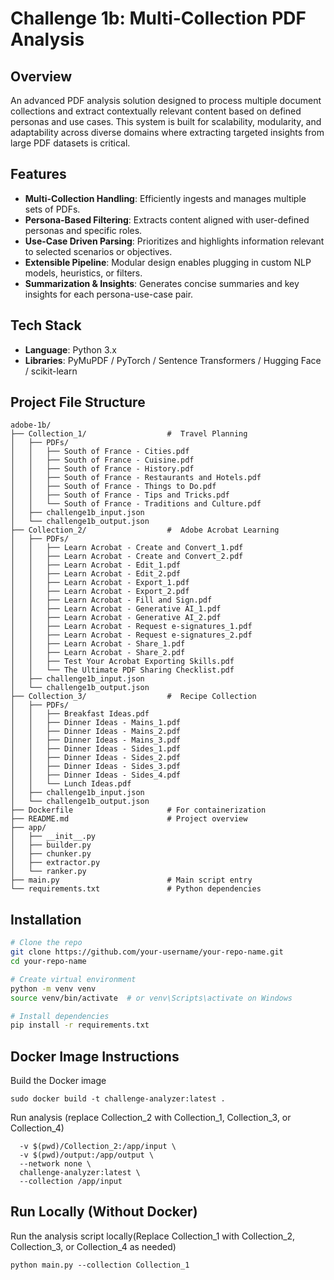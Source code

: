 # Challenge 1b: Multi-Collection PDF Analysis

## Overview

An advanced PDF analysis solution designed to process multiple document collections and extract contextually relevant content based on defined personas and use cases. This system is built for scalability, modularity, and adaptability across diverse domains where extracting targeted insights from large PDF datasets is critical.


##  Features

-  **Multi-Collection Handling**: Efficiently ingests and manages multiple sets of PDFs.
-  **Persona-Based Filtering**: Extracts content aligned with user-defined personas and specific roles.
-  **Use-Case Driven Parsing**: Prioritizes and highlights information relevant to selected scenarios or objectives.
-  **Extensible Pipeline**: Modular design enables plugging in custom NLP models, heuristics, or filters.
-  **Summarization & Insights**: Generates concise summaries and key insights for each persona-use-case pair.


##  Tech Stack

- **Language**: Python 3.x
- **Libraries**: PyMuPDF / PyTorch / Sentence Transformers / Hugging Face / scikit-learn

## Project File Structure
```
adobe-1b/
├── Collection_1/                  #  Travel Planning
│   ├── PDFs/
│   │   ├── South of France - Cities.pdf
│   │   ├── South of France - Cuisine.pdf
│   │   ├── South of France - History.pdf
│   │   ├── South of France - Restaurants and Hotels.pdf
│   │   ├── South of France - Things to Do.pdf
│   │   ├── South of France - Tips and Tricks.pdf
│   │   └── South of France - Traditions and Culture.pdf
│   ├── challenge1b_input.json
│   └── challenge1b_output.json
├── Collection_2/                  #  Adobe Acrobat Learning
│   ├── PDFs/
│   │   ├── Learn Acrobat - Create and Convert_1.pdf
│   │   ├── Learn Acrobat - Create and Convert_2.pdf
│   │   ├── Learn Acrobat - Edit_1.pdf
│   │   ├── Learn Acrobat - Edit_2.pdf
│   │   ├── Learn Acrobat - Export_1.pdf
│   │   ├── Learn Acrobat - Export_2.pdf
│   │   ├── Learn Acrobat - Fill and Sign.pdf
│   │   ├── Learn Acrobat - Generative AI_1.pdf
│   │   ├── Learn Acrobat - Generative AI_2.pdf
│   │   ├── Learn Acrobat - Request e-signatures_1.pdf
│   │   ├── Learn Acrobat - Request e-signatures_2.pdf
│   │   ├── Learn Acrobat - Share_1.pdf
│   │   ├── Learn Acrobat - Share_2.pdf
│   │   ├── Test Your Acrobat Exporting Skills.pdf
│   │   └── The Ultimate PDF Sharing Checklist.pdf
│   ├── challenge1b_input.json
│   └── challenge1b_output.json
├── Collection_3/                  #  Recipe Collection
│   ├── PDFs/
│   │   ├── Breakfast Ideas.pdf
│   │   ├── Dinner Ideas - Mains_1.pdf
│   │   ├── Dinner Ideas - Mains_2.pdf
│   │   ├── Dinner Ideas - Mains_3.pdf
│   │   ├── Dinner Ideas - Sides_1.pdf
│   │   ├── Dinner Ideas - Sides_2.pdf
│   │   ├── Dinner Ideas - Sides_3.pdf
│   │   ├── Dinner Ideas - Sides_4.pdf
│   │   └── Lunch Ideas.pdf
│   ├── challenge1b_input.json
│   └── challenge1b_output.json
├── Dockerfile                     # For containerization
├── README.md                      # Project overview
├── app/
│   ├── __init__.py
│   ├── builder.py
│   ├── chunker.py
│   ├── extractor.py
│   └── ranker.py
├── main.py                        # Main script entry
└── requirements.txt               # Python dependencies
```

    
## Installation

```bash
# Clone the repo
git clone https://github.com/your-username/your-repo-name.git
cd your-repo-name

# Create virtual environment
python -m venv venv
source venv/bin/activate  # or venv\Scripts\activate on Windows

# Install dependencies
pip install -r requirements.txt
```


## Docker Image Instructions
Build the Docker image
```
sudo docker build -t challenge-analyzer:latest .
```

Run analysis (replace Collection_2 with Collection_1, Collection_3, or Collection_4)
```sudo docker run --rm \
  -v $(pwd)/Collection_2:/app/input \
  -v $(pwd)/output:/app/output \
  --network none \
  challenge-analyzer:latest \
  --collection /app/input
```

## Run Locally (Without Docker)
Run the analysis script locally(Replace Collection_1 with Collection_2, Collection_3, or Collection_4 as needed)
```
python main.py --collection Collection_1
```
